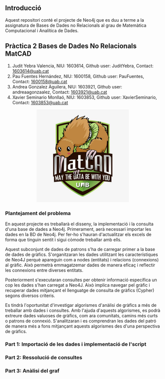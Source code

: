 ## Introducció 
Aquest repositori conté el projecte de Neo4j que es duu a terme a la assignatura de Bases de Dades no Relacionals al grau de Matemàtica Computacional i Analítica de Dades.
## Pràctica 2 Bases de Dades No Relacionals MatCAD
1. Judit Yebra Valencia, NIU: 1603614, Github user: JuditYebra, Contact: 1603614@uab.cat 
2. Pau Fuentes Hernández, NIU: 1600158, Github user: PauFuentes, Contact: 1600158@uab.cat 
3. Andrea Gonzalez Aguilera, NIU: 1603921, Github user: andreaagonzaalez, Contact: 1603921@uab.cat
4. Xavier Seminario Monllaó, NIU: 1603853, Github user: XavierSeminario, Contact: 1603853@uab.cat

<p align="center">
<img src="https://github.com/PauFuentes/Projecte_MongoDB_Grup08/blob/master/logo.jpg", widht="300", height="300">
</p>

### Plantejament del problema
En aquest projecte es treballarà el disseny, la implementació i la consulta d'una base de dades a Neo4j. Primerament, aerà necessari importar les dades en la BD de Neo4j. Per fer-ho s'hauran d'actualitzar els excels de forma que tinguin sentit i sigui còmode treballar amb ells. 

Aquest subconjunt de dades de patrons s'ha de carregar primer a la base de dades de gràfics. S'organitzaran les dades utilitzant les característiques de Neo4J perquè apareguin com a nodes (entitats) i relacions (connexions) al gràfic. Això permetrà emmagatzemar dades de manera eficaç i reflectir les connexions entre diverses entitats.

Posteriorment s'executaran consultes per obtenir informació específica un cop les dades s'han carregat a Neo4J. Això implica navegar pel gràfic i recuperar dades mitjançant el llenguatge de consulta de gràfics (Cypher) segons diversos criteris.

Es tindrà l'oportunitat d'investigar algorismes d'anàlisi de gràfics a més de treballar amb dades i consultes. Amb l'ajuda d'aquests algorismes, es podrà extreure dades valuoses de gràfics, com ara comunitats, camins més curts o patrons de connexió. S'analitzaran i es comprendran les dades del patró de manera més a fons mitjançant aquests algorismes des d'una perspectiva de gràfics.

### Part 1: Importació de les dades i implementació de l'script

### Part 2: Ressolució de consultes

### Part 3: Anàlisi del graf

